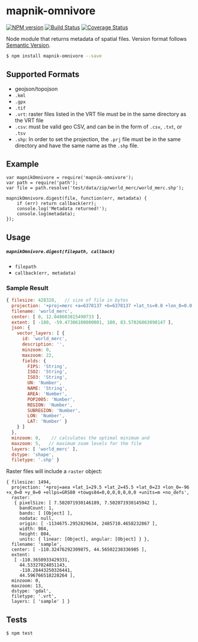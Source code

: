 # mapnik-omnivore

[![NPM version](http://img.shields.io/npm/v/mapnik-omnivore.svg)](https://www.npmjs.org/package/mapnik-omnivore)
[![Build Status](http://img.shields.io/travis/mapbox/mapnik-omnivore/master.svg)](https://travis-ci.org/mapbox/mapnik-omnivore)
[![Coverage Status](http://img.shields.io/coveralls/mapbox/mapnik-omnivore/master.svg)](https://coveralls.io/r/mapbox/mapnik-omnivore)


Node module that returns metadata of spatial files.
Version format follows [Semantic Version](http://semver.org/).

```sh
$ npm install mapnik-omnivore --save
```

## Supported Formats

- geojson/topojson
- `.kml`
- `.gpx`
- `.tif`
- `.vrt`: raster files listed in the VRT file must be in the same directory as the VRT file
- `.csv`: must be valid geo CSV, and can be in the form of `.csv`, `.txt`, or `.tsv`
- `.shp`: In order to set the projection, the `.prj` file must be in the same directory and have the same name as the `.shp` file.

## Example

```
var mapnikOmnivore = require('mapnik-omnivore');
var path = require('path');
var file = path.resolve('test/data/zip/world_merc/world_merc.shp');

mapnikOmnivore.digest(file, function(err, metadata) {
    if (err) return callback(err);
    console.log('Metadata returned!');
    console.log(metadata);
});
```

## Usage

##### `mapnikOmnivore.digest(filepath, callback)`

- `filepath`
- `callback(err, metadata)`

### Sample Result

```js
{ filesize: 428328,   // size of file in bytes
  projection: '+proj=merc +a=6378137 +b=6378137 +lat_ts=0.0 +lon_0=0.0 +x_0=0.0 +y_0=0.0 +k=1.0 +units=m +nadgrids=@null +wktext +no_defs +over',
  filename: 'world_merc',
  center: [ 0, 12.048603815490733 ],
  extent: [ -180, -59.47306100000001, 180, 83.57026863098147 ],
  json: { 
    vector_layers: [ { 
      id: 'world_merc',
      description: '',
      minzoom: 0,
      maxzoom: 22,
      fields: { 
        FIPS: 'String',
        ISO2: 'String',
        ISO3: 'String',
        UN: 'Number',
        NAME: 'String',
        AREA: 'Number',
        POP2005: 'Number',
        REGION: 'Number',
        SUBREGION: 'Number',
        LON: 'Number',
        LAT: 'Number' } 
    } ] 
  },
  minzoom: 0,    // calculates the optimal minimum and
  maxzoom: 5,   // maximum zoom levels for the file
  layers: [ 'world_merc' ],
  dstype: 'shape',
  filetype: '.shp' }
```

Raster files will include a `raster` object:
```
{ filesize: 1494,
  projection: '+proj=aea +lat_1=29.5 +lat_2=45.5 +lat_0=23 +lon_0=-96 +x_0=0 +y_0=0 +ellps=GRS80 +towgs84=0,0,0,0,0,0,0 +units=m +no_defs',
  raster: 
   { pixelSize: [ 7.502071930146189, 7.502071930145942 ],
     bandCount: 1,
     bands: [ [Object] ],
     nodata: null,
     origin: [ -1134675.2952829634, 2485710.4658232867 ],
     width: 984,
     height: 804,
     units: { linear: [Object], angular: [Object] } },
  filename: 'sample',
  center: [ -110.32476292309875, 44.56502238336985 ],
  extent: 
   [ -110.3650933429331,
     44.53327824851143,
     -110.28443250326441,
     44.596766518228264 ],
  minzoom: 0,
  maxzoom: 13,
  dstype: 'gdal',
  filetype: '.vrt',
  layers: [ 'sample' ] }

```

## Tests

```sh
$ npm test
```

